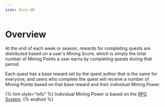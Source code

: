 ```yaml
---
icon: dice-d8
---
```


# Overview

At the end of each week or season, rewards for completing quests are distributed based on a user's Mining Score, which is simply the total number of Mining Points a user earns by completing quests during that period.

Each quest has a base reward set by the quest author that is the same for everyone, and users who complete the quest will receive a number of Mining Points based on that base reward and their individual Mining Power.

{% hint style="info" %}
Individual Mining Power is based on the [RPG System](../overview/rpg-system.md).
{% endhint %}
